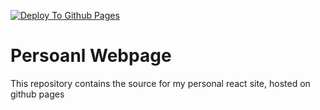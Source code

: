 [![Deploy To Github Pages](https://github.com/tajetaje/tajetaje.github.io/actions/workflows/gh-pages-deploy.yml/badge.svg?branch=main&event=push)](https://github.com/tajetaje/tajetaje.github.io/actions/workflows/gh-pages-deploy.yml)
# Persoanl Webpage
This repository contains the source for my personal react site, hosted on github pages
